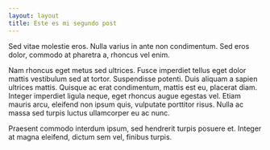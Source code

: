 ```yaml
---
layout: layout
title: Este es mi segundo post
---
```


Sed vitae molestie eros. Nulla varius in ante non condimentum. Sed eros dolor, commodo at pharetra a, rhoncus vel enim. 

Nam rhoncus eget metus sed ultrices. Fusce imperdiet tellus eget dolor mattis vestibulum sed at tortor. Suspendisse potenti. Duis aliquam a sapien ultrices mattis. Quisque ac erat condimentum, mattis est eu, placerat diam. Integer imperdiet ligula neque, eget rhoncus augue egestas vel. Etiam mauris arcu, eleifend non ipsum quis, vulputate porttitor risus. Nulla ac massa sed turpis luctus ullamcorper eu ac nunc. 

Praesent commodo interdum ipsum, sed hendrerit turpis posuere et. Integer at magna eleifend, dictum sem vel, finibus turpis.

